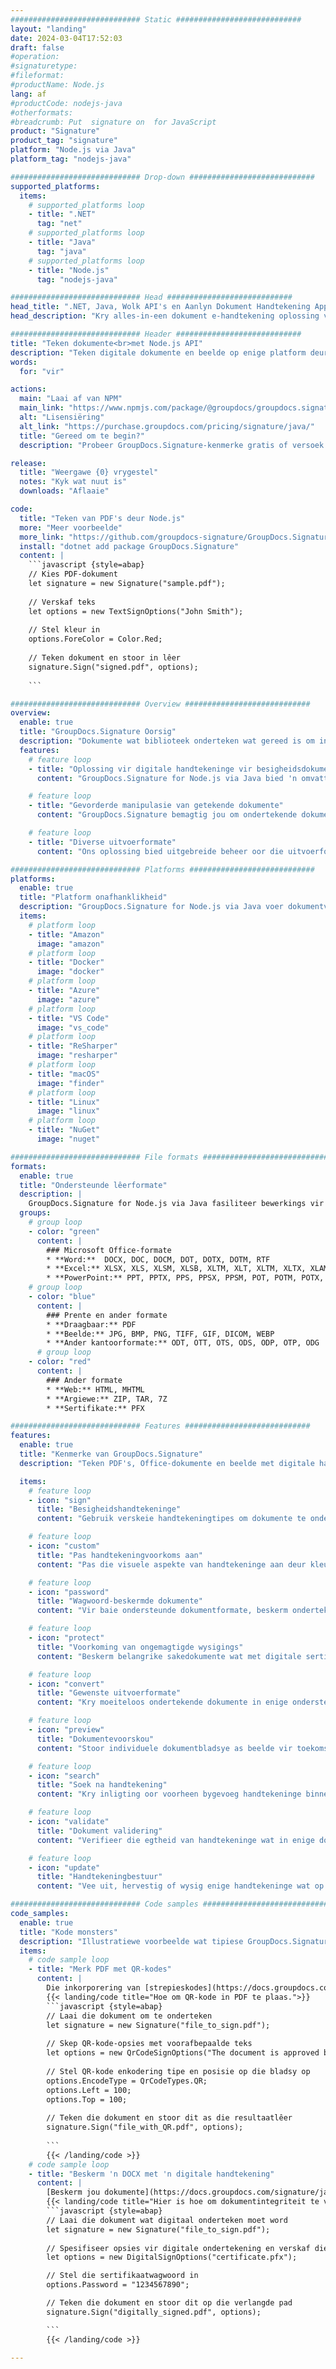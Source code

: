 ```yaml
---
############################# Static ############################
layout: "landing"
date: 2024-03-04T17:52:03
draft: false
#operation: 
#signaturetype: 
#fileformat: 
#productName: Node.js
lang: af
#productCode: nodejs-java
#otherformats: 
#breadcrumb: Put  signature on  for JavaScript
product: "Signature"
product_tag: "signature"
platform: "Node.js via Java"
platform_tag: "nodejs-java"

############################# Drop-down ############################
supported_platforms:
  items:
    # supported_platforms loop
    - title: ".NET"
      tag: "net"
    # supported_platforms loop
    - title: "Java"
      tag: "java"
    # supported_platforms loop
    - title: "Node.js"
      tag: "nodejs-java"

############################# Head ############################
head_title: ".NET, Java, Wolk API's en Aanlyn Dokument Handtekening Apps"
head_description: "Kry alles-in-een dokument e-handtekening oplossing vir .NET, Java en wolk-gebaseerde toepassings. Teken algemene dokumentformate aanlyn met 'n eenvoudige sleep-en-losfunksie"

############################# Header ############################
title: "Teken dokumente<br>met Node.js API"
description: "Teken digitale dokumente en beelde op enige platform deur ons buigsame API's en toepassingsgebaseerde oplossings vir programmeerders en eindgebruikers te gebruik."
words:
  for: "vir"

actions:
  main: "Laai af van NPM"
  main_link: "https://www.npmjs.com/package/@groupdocs/groupdocs.signature/"
  alt: "Lisensiëring"
  alt_link: "https://purchase.groupdocs.com/pricing/signature/java/"
  title: "Gereed om te begin?"
  description: "Probeer GroupDocs.Signature-kenmerke gratis of versoek 'n lisensie"

release:
  title: "Weergawe {0} vrygestel"
  notes: "Kyk wat nuut is"
  downloads: "Aflaaie"

code:
  title: "Teken van PDF's deur Node.js"
  more: "Meer voorbeelde"
  more_link: "https://github.com/groupdocs-signature/GroupDocs.Signature-for-Node.js-via-Java/"
  install: "dotnet add package GroupDocs.Signature"
  content: |
    ```javascript {style=abap}   
    // Kies PDF-dokument
    let signature = new Signature("sample.pdf");
    
    // Verskaf teks
    let options = new TextSignOptions("John Smith");
    
    // Stel kleur in
    options.ForeColor = Color.Red;
    
    // Teken dokument en stoor in lêer
    signature.Sign("signed.pdf", options);
    
    ```

############################# Overview ############################
overview:
  enable: true
  title: "GroupDocs.Signature Oorsig"
  description: "Dokumente wat biblioteek onderteken wat gereed is om in Node.js-toepassings gebruik te word"
  features:
    # feature loop
    - title: "Oplossing vir digitale handtekeninge vir besigheidsdokumente met Node.js"
      content: "GroupDocs.Signature for Node.js via Java bied 'n omvattende stel digitale handtekeningopsies vir PDF, Office-dokumente en prente. Teks, strepieskodes, beelde, digitale sertifikate en metadata is beskikbaar. Gestroomlynde dokumentverwerking verseker doeltreffendheid."

    # feature loop
    - title: "Gevorderde manipulasie van getekende dokumente"
      content: "GroupDocs.Signature bemagtig jou om ondertekende dokumente te verwerk. Soek en valideer handtekeninge deur verskeie kriteria te gebruik. Onttrek ook gedetailleerde dokumentinligting of genereer voorskoubeelde van bladsye."

    # feature loop
    - title: "Diverse uitvoerformate"
      content: "Ons oplossing bied uitgebreide beheer oor die uitvoerformaat van ondertekende dokumente. Plaas handtekeninge presies op enige bladsy en pas hul voorkoms aan. Stoor ondertekende dokumente in talle ondersteunde formate en beveilig dit opsioneel met wagwoorde."

############################# Platforms ############################
platforms:
  enable: true
  title: "Platform onafhanklikheid"
  description: "GroupDocs.Signature for Node.js via Java voer dokumentverwerking met verskeie bedryfstelsels uit"
  items:
    # platform loop
    - title: "Amazon"
      image: "amazon"
    # platform loop
    - title: "Docker"
      image: "docker"
    # platform loop
    - title: "Azure"
      image: "azure"
    # platform loop
    - title: "VS Code"
      image: "vs_code"
    # platform loop
    - title: "ReSharper"
      image: "resharper"
    # platform loop
    - title: "macOS"
      image: "finder"
    # platform loop
    - title: "Linux"
      image: "linux"
    # platform loop
    - title: "NuGet"
      image: "nuget"

############################# File formats ############################
formats:
  enable: true
  title: "Ondersteunde lêerformate"
  description: |
    GroupDocs.Signature for Node.js via Java fasiliteer bewerkings vir die [gewilde lêerformate](https://docs.groupdocs.com/signature/java/supported-document-formats/).
  groups:
    # group loop
    - color: "green"
      content: |
        ### Microsoft Office-formate
        * **Word:**  DOCX, DOC, DOCM, DOT, DOTX, DOTM, RTF
        * **Excel:** XLSX, XLS, XLSM, XLSB, XLTM, XLT, XLTM, XLTX, XLAM, SXC, SpreadsheetML
        * **PowerPoint:** PPT, PPTX, PPS, PPSX, PPSM, POT, POTM, POTX, PPTM
    # group loop
    - color: "blue"
      content: |
        ### Prente en ander formate
        * **Draagbaar:** PDF
        * **Beelde:** JPG, BMP, PNG, TIFF, GIF, DICOM, WEBP
        * **Ander kantoorformate:** ODT, OTT, OTS, ODS, ODP, OTP, ODG
      # group loop
    - color: "red"
      content: |
        ### Ander formate
        * **Web:** HTML, MHTML
        * **Argiewe:** ZIP, TAR, 7Z
        * **Sertifikate:** PFX

############################# Features ############################
features:
  enable: true
  title: "Kenmerke van GroupDocs.Signature"
  description: "Teken PDF's, Office-dokumente en beelde met digitale handtekeninge"

  items:
    # feature loop
    - icon: "sign"
      title: "Besigheidshandtekeninge"
      content: "Gebruik verskeie handtekeningtipes om dokumente te onderteken. Plaas digitale handtekeninge presies op enige bladsy-ligging."

    # feature loop
    - icon: "custom"
      title: "Pas handtekeningvoorkoms aan"
      content: "Pas die visuele aspekte van handtekeninge aan deur kleur, lettertipe, grense, rotasie en meer aan te pas om die gewenste uitkoms te bereik."

    # feature loop
    - icon: "password"
      title: "Wagwoord-beskermde dokumente"
      content: "Vir baie ondersteunde dokumentformate, beskerm ondertekende dokumente met 'n wagwoord vir ekstra sekuriteit."

    # feature loop
    - icon: "protect"
      title: "Voorkoming van ongemagtigde wysigings"
      content: "Beskerm belangrike sakedokumente wat met digitale sertifikate onderteken is teen ongemagtigde veranderings."

    # feature loop
    - icon: "convert"
      title: "Gewenste uitvoerformate"
      content: "Kry moeiteloos ondertekende dokumente in enige ondersteunde formaat. Skakel MS Word-dokumente met gemak na PDF-formaat om."

    # feature loop
    - icon: "preview"
      title: "Dokumentevoorskou"
      content: "Stoor individuele dokumentbladsye as beelde vir toekomstige behoeftes."

    # feature loop
    - icon: "search"
      title: "Soek na handtekening"
      content: "Kry inligting oor voorheen bygevoeg handtekeninge binne jou dokumente."

    # feature loop
    - icon: "validate"
      title: "Dokument validering"
      content: "Verifieer die egtheid van handtekeninge wat in enige dokument aangebied word."

    # feature loop
    - icon: "update"
      title: "Handtekeningbestuur"
      content: "Vee uit, hervestig of wysig enige handtekeninge wat op enige dokumentbladsy geplaas is."

############################# Code samples ############################
code_samples:
  enable: true
  title: "Kode monsters"
  description: "Illustratiewe voorbeelde wat tipiese GroupDocs.Signature for Node.js via Java-bewerkings uitstal"
  items:
    # code sample loop
    - title: "Merk PDF met QR-kodes"
      content: |
        Die inkorporering van [strepieskodes](https://docs.groupdocs.com/signature/java/esign-document-with-qr-code-signature/) in spesifieke PDF-dokumentbladsye kan besigheidsprosesse stroomlyn. Hierdie afdeling verskaf 'n voorbeeld van die byvoeging van 'n QR-kode deur GroupDocs.Signature for Node.js via Java te gebruik.
        {{< landing/code title="Hoe om QR-kode in PDF te plaas.">}}
        ```javascript {style=abap}
        // Laai die dokument om te onderteken
        let signature = new Signature("file_to_sign.pdf");
        
        // Skep QR-kode-opsies met voorafbepaalde teks
        let options = new QrCodeSignOptions("The document is approved by John Smith");
        
        // Stel QR-kode enkodering tipe en posisie op die bladsy op
        options.EncodeType = QrCodeTypes.QR;
        options.Left = 100;
        options.Top = 100;
            
        // Teken die dokument en stoor dit as die resultaatlêer
        signature.Sign("file_with_QR.pdf", options);
        
        ```
        {{< /landing/code >}}
    # code sample loop
    - title: "Beskerm 'n DOCX met 'n digitale handtekening"
      content: |
        [Beskerm jou dokumente](https://docs.groupdocs.com/signature/java/esign-document-with-digital-signature/) deur handtekeninge gebaseer op digitale sertifikate. Digitale handtekening beskerm u besigheidsdokumente teen inhoudsverandering.
        {{< landing/code title="Hier is hoe om dokumentintegriteit te verseker.">}}
        ```javascript {style=abap}   
        // Laai die dokument wat digitaal onderteken moet word
        let signature = new Signature("file_to_sign.pdf");
        
        // Spesifiseer opsies vir digitale ondertekening en verskaf die pad na die sertifikaatlêer
        let options = new DigitalSignOptions("certificate.pfx");

        // Stel die sertifikaatwagwoord in
        options.Password = "1234567890";

        // Teken die dokument en stoor dit op die verlangde pad
        signature.Sign("digitally_signed.pdf", options);

        ```
        {{< /landing/code >}}

---
```

